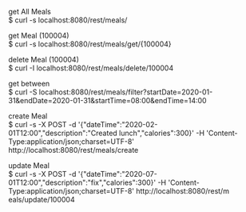 get All Meals
<br>
$ curl -s localhost:8080/rest/meals/

get Meal (100004)
<br>
$ curl -s localhost:8080/rest/meals/get/{100004}

delete Meal (100004)
<br>
$ curl -I localhost:8080/rest/meals/delete/100004

get between
<br>
$  curl -S localhost:8080/rest/meals/filter?startDate=2020-01-31&endDate=2020-01-31&startTime=08:00&endTime=14:00

create Meal
<br>
$ curl -s -X POST -d '{"dateTime":"2020-02-01T12:00","description":"Created lunch","calories":300}' -H 'Content-Type:application/json;charset=UTF-8' http://localhost:8080/rest/meals/create 

update Meal
<br>
$ curl -s -X POST -d '{"dateTime":"2020-07-01T12:00","description":"fix","calories":300}' -H 'Content-Type:application/json;charset=UTF-8' http://localhost:8080/rest/m
eals/update/100004 